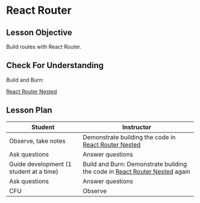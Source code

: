# React Router

## Lesson Objective

Build routes with React Router.

## Check For Understanding

Build and Burn:

[React Router Nested](https://github.com/sikaeducation/react-router-nested)

## Lesson Plan

| Student | Instructor |
| --- | --- |
| Observe, take notes | Demonstrate building the code in [React Router Nested](https://github.com/sikaeducation/react-router-nested) |
| Ask questions | Answer questions |
| Guide development (1 student at a time) | Build and Burn: Demonstrate building the code in [React Router Nested](https://github.com/sikaeducation/react-router-nested) again |
| Ask questions | Answer questions |
| CFU | Observe |
